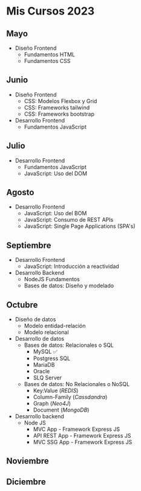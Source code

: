 # Mis Cursos 2023

## Mayo
- Diseño Frontend
   - Fundamentos HTML 
   - Fundamentos CSS 

## Junio
- Diseño Frontend
   - CSS: Modelos Flexbox y Grid
   - CSS: Frameworks tailwind
   - CSS: Frameworks bootstrap
- Desarrollo Frontend
   - Fundamentos JavaScript

## Julio
- Desarrollo Frontend
   - Fundamentos JavaScript
   - JavaScript: Uso del DOM

## Agosto
- Desarrollo Frontend
   - JavaScript: Uso del BOM
   - JavaScript: Consumo de REST APIs
   - JavaScript: Single Page Applications (SPA's)

## Septiembre
- Desarrollo Frontend
   - JavaScript: Introducción a reactividad
- Desarrollo Backend
   - NodeJS Fundamentos
   - Bases de datos: Diseño y modelado

## Octubre
- Diseño de datos
   - Modelo entidad-relación
   - Modelo relacional
- Desarrollo de datos
   - Bases de datos: Relacionales o SQL
      - MySQL ✅
      - Postgress SQL
      - MariaDB
      - Oracle
      - SLQ Server
   - Bases de datos: No Relacionales o NoSQL
      - Key:Value (_REDIS_)
      - Column-Family (_Cassdandra_)
      - Graph (_Neo4J_)
      - Document (_MongoDB_)
 - Desarrollo backend
   - Node JS
      - MVC App - Framework Express JS
      - API REST App - Framework Express JS
      - MVC SSG App - Framework Express JS
 
## Noviembre

## Diciembre